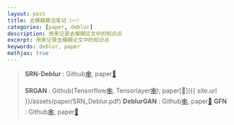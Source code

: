 ```yaml
---
layout: post
title: 去模糊算法笔记（一）
categories: [paper, deblur]
description: 用来记录去模糊论文中的知识点
excerpt: 用来记录去模糊论文中的知识点
keywords: deblur, paper
mathjax: true
---
```


> **SRN-Deblur** : Github[:spider_web:](https://github.com/jiangsutx/SRN-Deblur), paper[:newspaper:]()
> 
> **SRGAN** : Github(Tensorflow[:spider_web:](https://github.com/brade31919/SRGAN-tensorflow), Tensorlayer[:spider_web:](https://github.com/tensorlayer/srgan)), paper[:newspaper:]({{ site.url }}/assets/paper/SRN_Deblur.pdf)
> **DeblurGAN** : Github[:spider_web:](https://github.com/KupynOrest/DeblurGAN), paper[:newspaper:]()
> **GFN** : Github[:spider_web:](https://github.com/jacquelinelala/GFN), paper[:newspaper:]()
